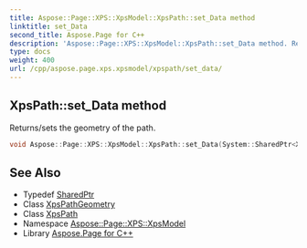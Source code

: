```yaml
---
title: Aspose::Page::XPS::XpsModel::XpsPath::set_Data method
linktitle: set_Data
second_title: Aspose.Page for C++
description: 'Aspose::Page::XPS::XpsModel::XpsPath::set_Data method. Returns/sets the geometry of the path in C++.'
type: docs
weight: 400
url: /cpp/aspose.page.xps.xpsmodel/xpspath/set_data/
---
```

## XpsPath::set_Data method


Returns/sets the geometry of the path.

```cpp
void Aspose::Page::XPS::XpsModel::XpsPath::set_Data(System::SharedPtr<XpsPathGeometry> value)
```

## See Also

* Typedef [SharedPtr](../../../system/sharedptr/)
* Class [XpsPathGeometry](../../xpspathgeometry/)
* Class [XpsPath](../)
* Namespace [Aspose::Page::XPS::XpsModel](../../)
* Library [Aspose.Page for C++](../../../)
